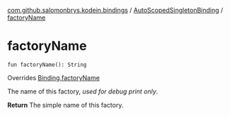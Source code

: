 [com.github.salomonbrys.kodein.bindings](../index.md) / [AutoScopedSingletonBinding](index.md) / [factoryName](.)

# factoryName

`fun factoryName(): String`

Overrides [Binding.factoryName](../-binding/factory-name.md)

The name of this factory, *used for debug print only*.

**Return**
The simple name of this factory.

